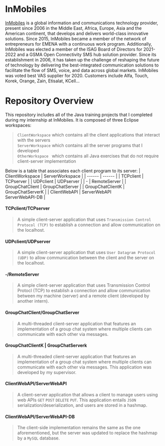 # InMobiles
<a href="https://www.inmobiles.net/">InMobiles</a> 
is a global information and communications technology provider, present since 2006 
in the Middle East, Africa, Europe, Asia and the American continent, that develops and delivers 
world-class innovative solutions. Since 2015, InMobiles became a member of the network of 
entrepreneurs for EMENA with a continuous work program. Additionally, InMobiles was elected 
a member of the ISAG Board of Directors for 2021-2022 and a GSMA Open Connectivity SMS hub 
solution provider. Since its establishment in 2006, it has taken up the challenge 
of reshaping the future of technology by delivering the best-integrated communication solutions 
to facilitate the flow of SMS, voice, and data across global markets.
InMobiles was voted best VAS supplier for 2020. Customers include Alfa, Touch, Korek, Orange, Zain, 
Etisalat, KCell... 

# Repository Overview 
This repository includes all of the Java training projects that I completed during my internship at InMobiles. It is composed of three Eclipse workspaces: <br>
> `ClientWorkspace` which contains all the client applications that interact with the servers <br>
> `ServerWorkspace` which contains all the server programs that I developed <br>
> `OtherWorkspace ` which contains all Java exercises that do not require client-server implementation <br>

Below is a table that associates each client program to its server:
| ClientWorkspace | ServerWorkspace |
| ------ | ------ |
| TCPclient | TCPserver |
| UDPclient | UDPserver |
| - | RemoteServer |
| GroupChatClient | GroupChatServer |
| GroupChatClientK | GroupChatServerK |
| ClientWebAPI | ServerWebAPI <br> ServerWebAPI-DB |

#### TCPclient/TCPserver
> A simple client-server application that uses `Transmission Control Protocol (TCP)` to establish a connection and allow communication on the localhost.

#### UDPclient/UDPserver
> A simple client-server application that uses `User Datagram Protocol (UDP)` to allow communication between the client and the server on the localhost.

#### -/RemoteServer
> A simple client-server application that uses Transmission Control Protocl (TCP) to establish a connection and allow communication between my machine (server) and a remote client (developed by another intern).

#### GroupChatClient/GroupChatServer
> A multi-threaded client-server application that features an implementation of a group chat system where multiple clients can communicate with each other via messages.

#### GroupChatClientK | GroupChatServerk
> A multi-threaded client-server application that features an implementation of a group chat system where multiple clients can communicate with each other via messages. This application was developed by my supervisor.

#### ClientWebAPI/ServerWebAPI
> A client-server application that allows a client to manage users using web APIs `GET` `POST` `DELETE` `PUT`. This application entails `JSON` serialization/deserialization, and users are stored in a hashmap.

#### ClientWebAPI/ServerWebAPI-DB 
> The client-side implementation remains the same as the one aforementioned, but the server was updated to replace the hashmap by a `MySQL` database.
